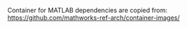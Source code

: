 Container for MATLAB dependencies are copied from:
https://github.com/mathworks-ref-arch/container-images/
